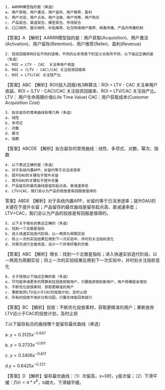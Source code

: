 <!--
 * @Author: your name
 * @Date: 2022-02-28 16:12:41
 * @LastEditTime: 2022-02-28 16:29:48
 * @LastEditors: Please set LastEditors
 * @Description: 打开koroFileHeader查看配置 进行设置: https://github.com/OBKoro1/koro1FileHeader/wiki/%E9%85%8D%E7%BD%AE
 * @FilePath: /growth-hacker/docs/用户增长: 考题.md
-->
    1. AARRR模型指的是（单选）
    a. 用户获取、用户激活、用户留存、用户推荐、盈利
    b. 用户浏览、用户点击、用户注册、用户领券、用户购买
    c. 产品契合、渠道契合、模型契合、市场契合
    d. 口口相传、展示相传、补贴推荐、社交网络用户推荐、病毒传播、产品内传播机制
【答案】A
【解析】AARRR模型指的是：用户获取(Acquisition)、用户激活(Activation)、用户留存(Retention)、用户推荐(Refer)、盈利(Revenue)

    2. 投资回报率ROI在不同的语境，不同的业务场景下的定义也有所不同，以下描述正确的是（多选）
    a. ROI = LTV - CAC  关注单用户收益
    b. ROI = (LTV - CAC)/CAC 关注投资回报率
    c. ROI = LTV/CAC 关注投产比
【答案】ABC
【解析】ROI(投入回报)有3种算法：ROI = LTV - CAC  关注单用户收益、ROI = (LTV - CAC)/CAC 关注投资回报率、ROI = LTV/CAC 关注投产比。
LTV： 用户生命周期价值(Life Time Value)
CAC：用户获取成本(Customer Acquisition Cost)

    3. 拟合留存的常用曲线有哪几种（多选）
    a. 线性
    b. 多项式
    c. 对数
    d. 幂次
    e. 指数

【答案】ABCDE
【解析】拟合留存的常用曲线：线性、多项式、对数、幂次、指数

    4. 以下表述正确的是（多选）
    a. 对于系统内置APP，长留约等于日活渗透率
    b. 提升DAU的关键在于提升长留
    c. 提升DAU的关键在于提升买量
    d. 产品留存的最优曲线是留存起点高、衰减速率低
    e. LTV>CAC，我们会认为产品的投放是有回报是值得的

答案】ABDE
【解析】对于系统内置APP，长留约等于日活渗透率；提升DAU的关键在于提升长留；产品留存的最优曲线是留存起点高、衰减速率低； LTV>CAC，我们会认为产品的投放是有回报是值得的。

    5. 以下关于增长的表述正确的（多选）
    a. 找到一个北极星指标
    b. 进入快速实验迭代阶段，以一两周为周期实验
    c. 将上一次的实验结果应用到下一次实验中，并时刻关注指标变化
    d. 对首页进行全面改造，设计一个非常好看的页面
【答案】ABC
【解析】增长：找到一个北极星指标；进入快速实验迭代阶段，以一两周为周期实验；将上一次的实验结果应用到下一次实验中，并时刻关注指标变化

    6. 关于投放以下描述正确的是（多选）
    a. 尽可能申请更多的预算疯狂投放获取用户，只要能获取到新用户，用户规模就会增加
    b. 不断优化投放素材，获取更精准的用户
    c. 果断放弃LTV远小于CAC的投放计划，及时止损
    d. 所有的投放不用区分和归因，只要总体能回本就行
【答案】BC
【解析】投放：不断优化投放素材，获取更精准的用户；果断放弃LTV远小于CAC的投放计划，及时止损


7.以下留存拟合的曲线哪个是留存最优曲线（单选）

a: $y=0.3125x^{-0.637}$

b. $y=0.2733x^{-0.911}$

c. $y=0.3406x^{-0.817}$

d.$y=0.6425x^{-0.221}$


【答案】D
【解析】留存最优曲线：（1）次留高，x=0时，y是次留；（2）下滑平缓：$f(x) = a*x^b$，b越大，下滑越平缓。